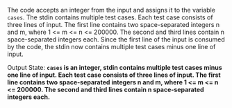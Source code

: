 The code accepts an integer from the input and assigns it to the variable `cases`. The stdin contains multiple test cases. Each test case consists of three lines of input. The first line contains two space-separated integers n and m, where 1 <= m <= n <= 200000. The second and third lines contain n space-separated integers each. Since the first line of the input is consumed by the code, the stdin now contains multiple test cases minus one line of input. 

Output State: **`cases` is an integer, stdin contains multiple test cases minus one line of input. Each test case consists of three lines of input. The first line contains two space-separated integers n and m, where 1 <= m <= n <= 200000. The second and third lines contain n space-separated integers each.**